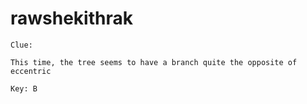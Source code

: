 # rawshekithrak

```
Clue:

This time, the tree seems to have a branch quite the opposite of eccentric

Key: B
```

